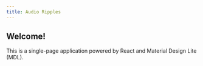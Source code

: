 ```yaml
---
title: Audio Ripples
---
```


## Welcome!

This is a single-page application powered by React and Material Design Lite (MDL).
